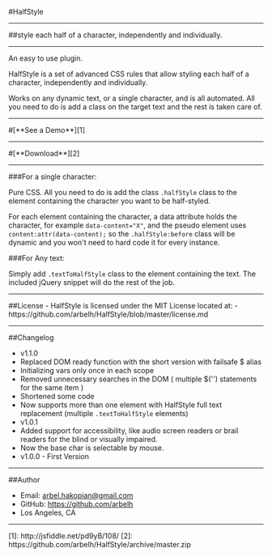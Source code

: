 #HalfStyle
<hr/>
##style each half of a character, independently and individually.
<hr/>
An easy to use plugin.

HalfStyle is a set of advanced CSS rules that allow styling each half of a character, independently and individually.

Works on any dynamic text, or a single character, and is all automated. All you need to do is add a class on the target text and the rest is taken care of.
<hr/>
#[**See a Demo**][1]
<hr/>
#[**Download**][2]
<hr/>
###For a single character:

Pure CSS. All you need to do is add the class `.halfStyle` class to the element containing the character you want to be half-styled.

For each element containing the character, a data attribute holds the character, for example `data-content="X"`, and the pseudo element uses `content:attr(data-content);` so the `.halfStyle:before` class will be dynamic and you won't need to hard code it for every instance.

###For Any text:

Simply add `.textToHalfStyle` class to the element containing the text.
The included jQuery snippet will do the rest of the job.
<hr/>
##License
- HalfStyle is licensed under the MIT License located at:
- https://github.com/arbelh/HalfStyle/blob/master/license.md
<hr/>

##Changelog
- v1.1.0
 - Replaced DOM ready function with the short version with failsafe $ alias
 - Initializing vars only once in each scope
 - Removed unnecessary searches in the DOM ( multiple $('') statements for the same item )
 - Shortened some code
 - Now supports more than one element with HalfStyle full text replacement (multiple `.textToHalfStyle` elements)
- v1.0.1
 - Added support for accessibility, like audio screen readers or brail readers for the blind or visually impaired.
 - Now the base char is selectable by mouse.
- v1.0.0 - First Version
<hr/>

##Author
- Email: arbel.hakopian@gmail.com
- GitHub: https://github.com/arbelh
- Los Angeles, CA
<hr/>
[1]: http://jsfiddle.net/pd9yB/108/
[2]: https://github.com/arbelh/HalfStyle/archive/master.zip